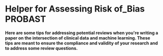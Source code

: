 # Helper for Assessing Risk of_Bias PROBAST
 

#### Here are some tips for addressing potential reviews when you're writing a paper on the intersection of clinical data and machine learning. These tips are meant to ensure the compliance and validity of your research and to address some review questions.
